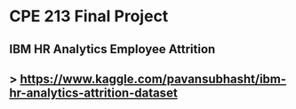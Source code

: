 # CPE 213 Final Project
## IBM HR Analytics Employee Attrition
## > https://www.kaggle.com/pavansubhasht/ibm-hr-analytics-attrition-dataset
